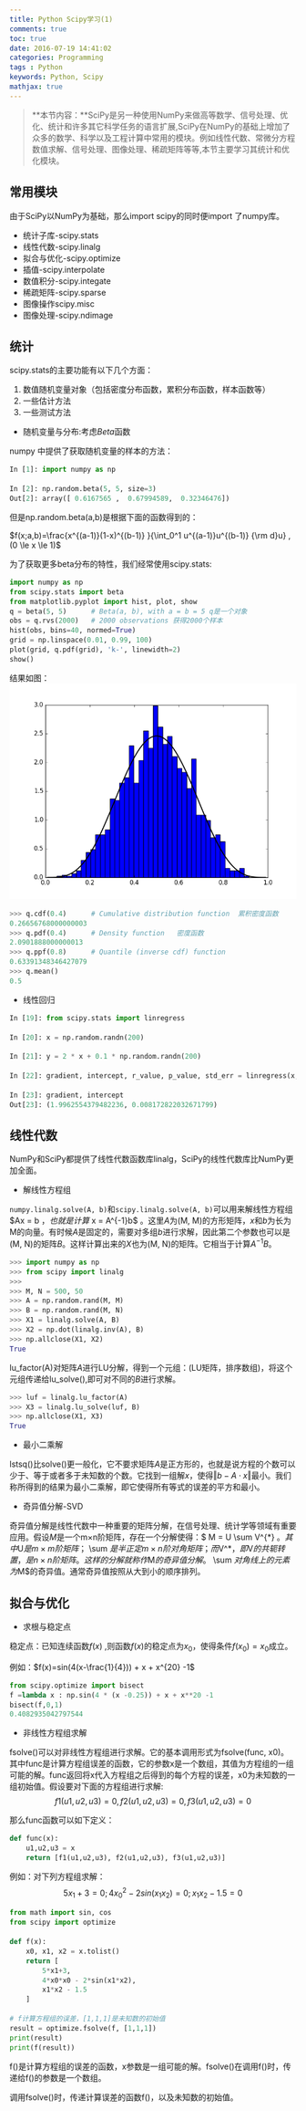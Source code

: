 ```yaml
---
title: Python Scipy学习(1)
comments: true
toc: true
date: 2016-07-19 14:41:02
categories: Programming
tags : Python
keywords: Python, Scipy
mathjax: true
---
```


>**本节内容：**SciPy是另一种使用NumPy来做高等数学、信号处理、优化、统计和许多其它科学任务的语言扩展,SciPy在NumPy的基础上增加了众多的数学、科学以及工程计算中常用的模块。例如线性代数、常微分方程数值求解、信号处理、图像处理、稀疏矩阵等等,本节主要学习其统计和优化模块。

<!-- more -->

## 常用模块

由于SciPy以NumPy为基础，那么import scipy的同时便import 了numpy库。

- 统计子库-scipy.stats
- 线性代数-scipy.linalg
- 拟合与优化-scipy.optimize
- 插值-scipy.interpolate
- 数值积分-scipy.integate
- 稀疏矩阵-scipy.sparse
- 图像操作scipy.misc
- 图像处理-scipy.ndimage

## 统计

scipy.stats的主要功能有以下几个方面：
1. 数值随机变量对象（包括密度分布函数，累积分布函数，样本函数等）
2. 一些估计方法
3. 一些测试方法

- 随机变量与分布:考虑$Beta$函数

numpy 中提供了获取随机变量的样本的方法：

``` python
In [1]: import numpy as np

In [2]: np.random.beta(5, 5, size=3)
Out[2]: array([ 0.6167565 ,  0.67994589,  0.32346476])
```
但是np.random.beta(a,b)是根据下面的函数得到的：

$f(x;a,b)=\frac{x^{(a-1)}(1-x)^{(b-1)} }{\int_0^1 u^{(a-1)}u^{(b-1)} {\rm d}u} , (0 \le x \le 1)$

为了获取更多beta分布的特性，我们经常使用scipy.stats:
``` python
import numpy as np
from scipy.stats import beta
from matplotlib.pyplot import hist, plot, show
q = beta(5, 5)      # Beta(a, b), with a = b = 5 q是一个对象
obs = q.rvs(2000)   # 2000 observations 获得2000个样本
hist(obs, bins=40, normed=True)
grid = np.linspace(0.01, 0.99, 100)
plot(grid, q.pdf(grid), 'k-', linewidth=2)
show()
```

结果如图：
![beta分布特性](/resource/blog/2016-07/beta.png)

``` python
>>> q.cdf(0.4)      # Cumulative distribution function  累积密度函数
0.26656768000000003
>>> q.pdf(0.4)      # Density function   密度函数
2.0901888000000013
>>> q.ppf(0.8)      # Quantile (inverse cdf) function
0.63391348346427079
>>> q.mean()
0.5

```

- 线性回归

``` python
In [19]: from scipy.stats import linregress

In [20]: x = np.random.randn(200)

In [21]: y = 2 * x + 0.1 * np.random.randn(200)

In [22]: gradient, intercept, r_value, p_value, std_err = linregress(x, y)

In [23]: gradient, intercept
Out[23]: (1.9962554379482236, 0.008172822032671799)
```

## 线性代数

NumPy和SciPy都提供了线性代数函数库linalg，SciPy的线性代数库比NumPy更加全面。

- 解线性方程组

`numpy.linalg.solve(A, b)`和`scipy.linalg.solve(A, b)`可以用来解线性方程组$Ax = b $，也就是计算$ x = A^{-1}b$ 。这里$A$为(M, M)的方形矩阵，$x$和$b$为长为M的向量。有时候$A$是固定的，需要对多组$b$进行求解，因此第二个参数也可以是(M, N)的矩阵$B$。这样计算出来的$X$也为(M, N)的矩阵。它相当于计算$A^{-1}B$。

``` python
>>> import numpy as np
>>> from scipy import linalg
>>>
>>> M, N = 500, 50
>>> A = np.random.rand(M, M)
>>> B = np.random.rand(M, N)
>>> X1 = linalg.solve(A, B)
>>> X2 = np.dot(linalg.inv(A), B)
>>> np.allclose(X1, X2)
True

```

lu_factor(A)对矩阵$A$进行LU分解，得到一个元组：(LU矩阵，排序数组)，将这个元组传递给lu_solve(),即可对不同的$B$进行求解。

``` python
>>> luf = linalg.lu_factor(A)
>>> X3 = linalg.lu_solve(luf, B)
>>> np.allclose(X1, X3)
True

```

- 最小二乘解

lstsq()比solve()更一般化，它不要求矩阵$A$是正方形的，也就是说方程的个数可以少于、等于或者多于未知数的个数。它找到一组解$x$，使得$\Vert b - A \cdot x \Vert$最小。我们称所得到的结果为最小二乘解，即它使得所有等式的误差的平方和最小。

- 奇异值分解-SVD

奇异值分解是线性代数中一种重要的矩阵分解，在信号处理、统计学等领域有重要应用。假设$M$是一个m×n阶矩阵，存在一个分解使得：$ M = U \sum V^{\*} $。其中$U$是m×m阶矩阵；$ \sum $是半正定m×n阶对角矩阵；而$V^*$，即$V$的共轭转置，是n×n阶矩阵。这样的分解就称作$M$的奇异值分解。$ \sum $对角线上的元素为$M$的奇异值。通常奇异值按照从大到小的顺序排列。

## 拟合与优化

- 求根与稳定点

稳定点：已知连续函数$f(x)$ ,则函数$f(x)$的稳定点为$x_0$，使得条件$f(x_0) = x_0$成立。

例如：$f(x)=sin(4(x-\frac{1}{4})) + x + x^{20} -1$

``` python
from scipy.optimize import bisect
f =lambda x : np.sin(4 * (x -0.25)) + x + x**20 -1
bisect(f,0,1)
0.4082935042797544
```

- 非线性方程组求解

fsolve()可以对非线性方程组进行求解。它的基本调用形式为fsolve(func, x0)。其中func是计算方程组误差的函数，它的参数x是一个数组，其值为方程组的一组可能的解。func返回将x代入方程组之后得到的每个方程的误差，x0为未知数的一组初始值。假设要对下面的方程组进行求解:
$$ f1(u1,u2,u3) = 0 ,f2(u1,u2,u3) = 0 , f3(u1,u2,u3) = 0 $$

那么func函数可以如下定义：
``` python
def func(x):
    u1,u2,u3 = x
    return [f1(u1,u2,u3), f2(u1,u2,u3), f3(u1,u2,u3)]
```

例如：对下列方程组求解：
$$ 5x_1 +3 =0;4x_0^2 - 2sin(x_1x_2)=0;x_1x_2-1.5=0$$

``` python
from math import sin, cos
from scipy import optimize

def f(x):
    x0, x1, x2 = x.tolist()
    return [
        5*x1+3,
        4*x0*x0 - 2*sin(x1*x2),
        x1*x2 - 1.5
    ]

# f计算方程组的误差，[1,1,1]是未知数的初始值
result = optimize.fsolve(f, [1,1,1])
print(result)
print(f(result))
```
f()是计算方程组的误差的函数，x参数是一组可能的解。fsolve()在调用f()时，传递给f()的参数是一个数组。

调用fsolve()时，传递计算误差的函数f()，以及未知数的初始值。







